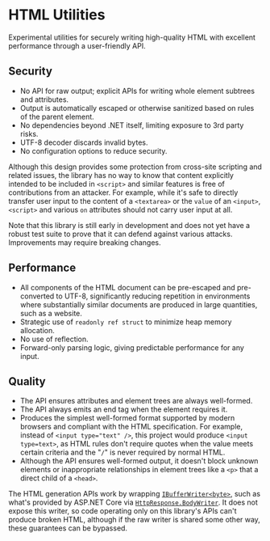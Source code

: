 # HTML Utilities

Experimental utilities for securely writing high-quality HTML with excellent performance through a user-friendly API.

## Security

- No API for raw output; explicit APIs for writing whole element subtrees and attributes.
- Output is automatically escaped or otherwise sanitized based on rules of the parent element.
- No dependencies beyond .NET itself, limiting exposure to 3rd party risks.
- UTF-8 decoder discards invalid bytes.
- No configuration options to reduce security.

Although this design provides some protection from cross-site scripting and related issues, the library has no way to know that content explicitly intended to be included in `<script>` and similar features is free of contributions from an attacker. For example, while it's safe to directly transfer user input to the content of a `<textarea>` or the `value` of an `<input>`, `<script>` and various `on` attributes should not carry user input at all.

Note that this library is still early in development and does not yet have a robust test suite to prove that it can defend against various attacks. Improvements may require breaking changes.

## Performance

- All components of the HTML document can be pre-escaped and pre-converted to UTF-8, significantly reducing repetition in environments where substantially similar documents are produced in large quantities, such as a website.
- Strategic use of `readonly ref struct` to minimize heap memory allocation.
- No use of reflection.
- Forward-only parsing logic, giving predictable performance for any input.

## Quality

- The API ensures attributes and element trees are always well-formed.
- The API always emits an end tag when the element requires it.
- Produces the simplest well-formed format supported by modern browsers and compliant with the HTML specification. For example, instead of `<input type="text" />`, this project would produce `<input type=text>`, as HTML rules don't require quotes when the value meets certain criteria and the "`/`" is never required by normal HTML.
- Although the API ensures well-formed output, it doesn't block unknown elements or inappropriate relationships in element trees like a `<p>` that a direct child of a `<head>`.

The HTML generation APIs work by wrapping [`IBufferWriter<byte>`](https://docs.microsoft.com/en-us/dotnet/api/system.buffers.ibufferwriter-1), such as what's provided by ASP.NET Core via [`HttpResponse.BodyWriter`](https://docs.microsoft.com/en-us/dotnet/api/microsoft.aspnetcore.http.httpresponse.bodywriter). It does not expose this writer, so code operating only on this library's APIs can't produce broken HTML, although if the raw writer is shared some other way, these guarantees can be bypassed.
